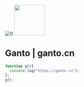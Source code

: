 ![G](https://ganto.cn/g.png)
<img style="width: 100px;height: auto;" src="https://ganto.cn/g.png">
# Ganto | ganto.cn
```js
function g(){
  console.log("https://ganto.cn");
};
g();
```
